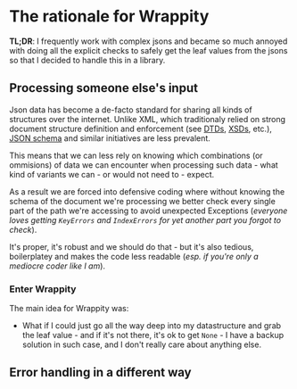 # The rationale for Wrappity

**TL;DR**: I frequently work with complex jsons and became so much annoyed with doing all the explicit checks to safely get the leaf values from the jsons so that I decided to handle this in a library.

## Processing someone else's input

Json data has become a de-facto standard for sharing all kinds of structures over the internet. Unlike XML, which traditionaly relied on strong document structure definition and enforcement (see [DTDs](https://en.wikipedia.org/wiki/Document_type_definition), [XSDs](https://en.wikipedia.org/wiki/XML_Schema_(W3C)), etc.), [JSON schema](https://json-schema.org) and similar initiatives are less prevalent.

This means that we can less rely on knowing which combinations (or ommisions) of data we can encounter when processing such data - what kind of variants we can - or would not need to - expect.

As a result we are forced into defensive coding where without knowing the schema of the document we're processing we better check every single part of the path we're accessing to avoid unexpected Exceptions (_everyone loves getting `KeyErrors` and `IndexErrors` for yet another part you forgot to check_).

It's proper, it's robust and we should do that - but it's also tedious, boilerplatey and makes the code less readable (_esp. if you're only a mediocre coder like I am_).

### Enter Wrappity

The main idea for Wrappity was:
- What if I could just go all the way deep into my datastructure and grab the leaf value - and if it's not there, it's ok to get `None` - I have a backup solution in such case, and I don't really care about anything else.

## Error handling in a different way


